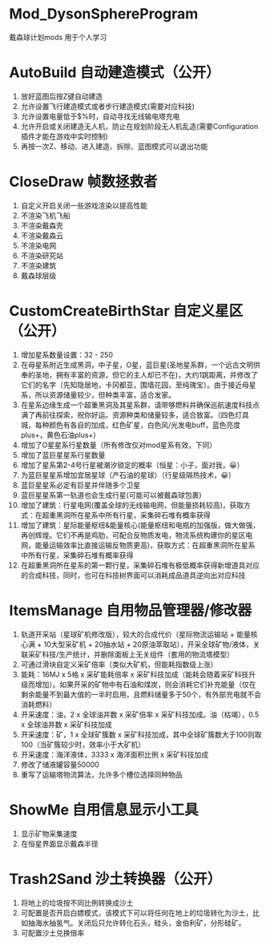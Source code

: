 # Mod_DysonSphereProgram

戴森球计划mods
用于个人学习

# AutoBuild 自动建造模式（公开）
 1. 放好蓝图后按Z键自动建造
 2. 允许设置飞行建造模式或者步行建造模式(需要对应科技)  
 3. 允许设置电量低于$%时，自动寻找无线输电塔充电  
 4. 允许开启或关闭建造无人机，防止在规划阶段无人机乱造(需要Configuration插件才能在游戏中实时控制)  
 5. 再按一次Z、移动、进入建造、拆除、蓝图模式可以退出功能  

# CloseDraw 帧数拯救者
 1. 自定义开启关闭一些游戏渲染以提高性能
 2. 不渲染飞机飞船
 3. 不渲染戴森壳
 4. 不渲染戴森云
 5. 不渲染电网
 6. 不渲染研究站
 7. 不渲染建筑
 8. 戴森球层级

# CustomCreateBirthStar 自定义星区（公开）
 1. 增加星系数量设置：32 - 250
 2. 在母星系附近生成黑洞，中子星，O星，蓝巨星(圣地星系群，一个远古文明供奉的圣地，拥有丰富的资源，但它的主人却已不在)，大约1跳距离，并修改了它们的名字（先知隐居地，卡冈都亚，围墙花园，至纯瑰宝）。由于接近母星系，所以资源储量较少，但种类丰富，适合发家。
 3. 在星系边缘生成一个超重黑洞及其星系群，请带够燃料并确保巡航速度科技点满了再前往探索，祝你好运。资源种类和储量较多，适合致富。（四色灯具城，每种颜色有各自的加成，红色矿星，白色风/光发电buff，蓝色亮度plus+，黄色石油plus+）
 4. 增加了O星星系行星数量（所有修改仅对mod星系有效，下同）
 5. 增加了蓝巨星星系行星数量
 6. 增加了星系第2-4号行星被潮汐锁定的概率（恒星：小子，面对我，😀）
 7. 为蓝巨星星系增加宜居星球（产石油的星球）（行星级隔热技术，😀）
 8. 蓝巨星星系必定有巨星并伴随多个卫星
 9. 蓝巨星星系第一轨道也会生成行星(可能可以被戴森球包裹)
 10. 增加了建筑：行星电网(覆盖全球的无线输电网，但能量损耗较高)，获取方式：在超重黑洞所在星系中所有行星，采集碎石堆有概率获得
 11. 增加了建筑：星际能量枢纽&能量核心(能量枢纽和电瓶的加强版，做大做强，再创辉煌。它们不再是鸡肋，可配合反物质发电，物流系统构建你的星区电网，能量运输效率比直接运输反物质更高)，获取方式：在超重黑洞所在星系中所有行星，采集碎石堆有概率获得
 12. 在超重黑洞所在星系的第一颗行星，采集碎石堆有极低概率获得新增道具对应的合成科技，同时，也可在科技树界面可以消耗成品道具逆向出对应科技
   
# ItemsManage 自用物品管理器/修改器
 1. 轨道开采站（星球矿机修改版），较大的合成代价（星际物流运输站 + 能量核心满 + 10大型采矿机 + 20抽水站 + 20原油萃取站），开采全球矿物/液体，关联采矿科技/生产统计，并删除面板上无关组件（套用的物流塔模型）
 2. 可通过滑块自定义采矿倍率（类似大矿机，但能耗指数级上涨）
 3. 能耗：16MJ x 5格 x 采矿能耗倍率 x 采矿科技加成（能耗会随着采矿科技升级而增加）。如果开采的矿物中有石油和煤炭，则会消耗它们补充能量（仅在剩余能量不到最大值的一半时启用，且燃料储量多于50个，有外部充电就不会消耗燃料）
 4. 开采速度：油，2 x 全球油井数 x 采矿倍率 x 采矿科技加成。油（枯竭），0.5 x 全球油井数 x 采矿科技加成
 5. 开采速度：矿，1 x 全球矿簇数 x 采矿科技加成，其中全球矿簇数大于100则取100（当矿簇较少时，效率小于大矿机）
 6. 开采速度：海洋液体，3333 x 海洋面积比例 x 采矿科技加成
 7. 修改了储液罐容量50000
 8. 重写了运输塔物流算法，允许多个槽位选择同种物品

# ShowMe 自用信息显示小工具
1. 显示矿物采集速度
2. 在恒星界面显示戴森半径
   
# Trash2Sand 沙土转换器（公开）
1. 将地上的垃圾按不同比例转换成沙土
2. 可配置是否开启白嫖模式，该模式下可以将任何在地上的垃圾转化为沙土，比如抽海水抽氢气。关闭后只允许转化石头，硅头，金伯利矿，分形硅矿。
3. 可配置沙土兑换倍率